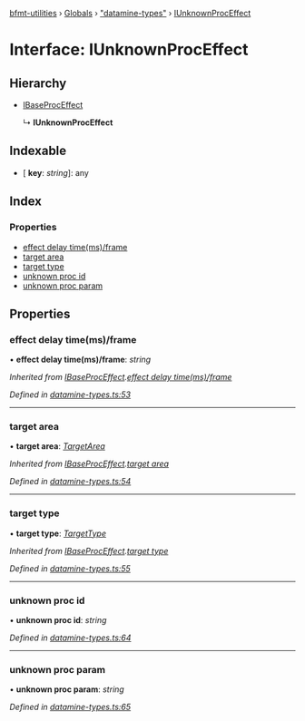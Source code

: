 [bfmt-utilities](../README.md) › [Globals](../globals.md) › ["datamine-types"](../modules/_datamine_types_.md) › [IUnknownProcEffect](_datamine_types_.iunknownproceffect.md)

# Interface: IUnknownProcEffect

## Hierarchy

* [IBaseProcEffect](_datamine_types_.ibaseproceffect.md)

  ↳ **IUnknownProcEffect**

## Indexable

* \[ **key**: *string*\]: any

## Index

### Properties

* [effect delay time(ms)/frame](_datamine_types_.iunknownproceffect.md#effect-delay-time(ms)/frame)
* [target area](_datamine_types_.iunknownproceffect.md#target-area)
* [target type](_datamine_types_.iunknownproceffect.md#target-type)
* [unknown proc id](_datamine_types_.iunknownproceffect.md#unknown-proc-id)
* [unknown proc param](_datamine_types_.iunknownproceffect.md#unknown-proc-param)

## Properties

###  effect delay time(ms)/frame

• **effect delay time(ms)/frame**: *string*

*Inherited from [IBaseProcEffect](_datamine_types_.ibaseproceffect.md).[effect delay time(ms)/frame](_datamine_types_.ibaseproceffect.md#effect-delay-time(ms)/frame)*

*Defined in [datamine-types.ts:53](https://github.com/BluuArc/bfmt-utilities/blob/dcfe900/src/datamine-types.ts#L53)*

___

###  target area

• **target area**: *[TargetArea](../enums/_datamine_types_.targetarea.md)*

*Inherited from [IBaseProcEffect](_datamine_types_.ibaseproceffect.md).[target area](_datamine_types_.ibaseproceffect.md#target-area)*

*Defined in [datamine-types.ts:54](https://github.com/BluuArc/bfmt-utilities/blob/dcfe900/src/datamine-types.ts#L54)*

___

###  target type

• **target type**: *[TargetType](../enums/_datamine_types_.targettype.md)*

*Inherited from [IBaseProcEffect](_datamine_types_.ibaseproceffect.md).[target type](_datamine_types_.ibaseproceffect.md#target-type)*

*Defined in [datamine-types.ts:55](https://github.com/BluuArc/bfmt-utilities/blob/dcfe900/src/datamine-types.ts#L55)*

___

###  unknown proc id

• **unknown proc id**: *string*

*Defined in [datamine-types.ts:64](https://github.com/BluuArc/bfmt-utilities/blob/dcfe900/src/datamine-types.ts#L64)*

___

###  unknown proc param

• **unknown proc param**: *string*

*Defined in [datamine-types.ts:65](https://github.com/BluuArc/bfmt-utilities/blob/dcfe900/src/datamine-types.ts#L65)*
